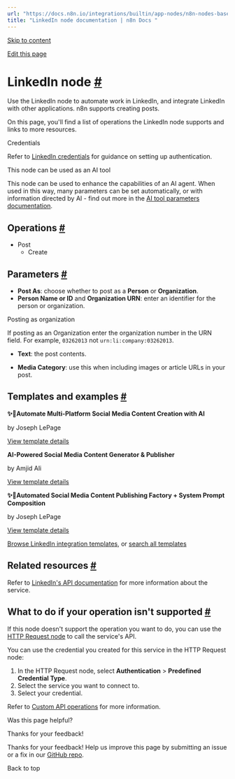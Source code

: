 ```yaml
---
url: "https://docs.n8n.io/integrations/builtin/app-nodes/n8n-nodes-base.linkedin/"
title: "LinkedIn node documentation | n8n Docs "
---
```


[Skip to content](https://docs.n8n.io/integrations/builtin/app-nodes/n8n-nodes-base.linkedin/#linkedin-node)

[Edit this page](https://github.com/n8n-io/n8n-docs/edit/main/docs/integrations/builtin/app-nodes/n8n-nodes-base.linkedin.md "Edit this page")

# LinkedIn node [\#](https://docs.n8n.io/integrations/builtin/app-nodes/n8n-nodes-base.linkedin/\#linkedin-node "Permanent link")

Use the LinkedIn node to automate work in LinkedIn, and integrate LinkedIn with other applications. n8n supports creating posts.

On this page, you'll find a list of operations the LinkedIn node supports and links to more resources.

Credentials

Refer to [LinkedIn credentials](https://docs.n8n.io/integrations/builtin/credentials/linkedin/) for guidance on setting up authentication.

This node can be used as an AI tool

This node can be used to enhance the capabilities of an AI agent. When used in this way, many parameters can be set automatically, or with information directed by AI - find out more in the [AI tool parameters documentation](https://docs.n8n.io/advanced-ai/examples/using-the-fromai-function/).

## Operations [\#](https://docs.n8n.io/integrations/builtin/app-nodes/n8n-nodes-base.linkedin/\#operations "Permanent link")

- Post
  - Create

## Parameters [\#](https://docs.n8n.io/integrations/builtin/app-nodes/n8n-nodes-base.linkedin/\#parameters "Permanent link")

- **Post As**: choose whether to post as a **Person** or **Organization**.
- **Person Name or ID** and **Organization URN**: enter an identifier for the person or organization.



Posting as organization



If posting as an Organization enter the organization number in the URN field. For example, `03262013` not `urn:li:company:03262013`.

- **Text**: the post contents.

- **Media Category**: use this when including images or article URLs in your post.

## Templates and examples [\#](https://docs.n8n.io/integrations/builtin/app-nodes/n8n-nodes-base.linkedin/\#templates-and-examples "Permanent link")

**✨🤖Automate Multi-Platform Social Media Content Creation with AI**

by Joseph LePage

[View template details](https://n8n.io/workflows/3066-automate-multi-platform-social-media-content-creation-with-ai/)

**AI-Powered Social Media Content Generator & Publisher**

by Amjid Ali

[View template details](https://n8n.io/workflows/2950-ai-powered-social-media-content-generator-and-publisher/)

**✨🩷Automated Social Media Content Publishing Factory + System Prompt Composition**

by Joseph LePage

[View template details](https://n8n.io/workflows/3135-automated-social-media-content-publishing-factory-system-prompt-composition/)

[Browse LinkedIn integration templates](https://n8n.io/integrations/linkedin/), or [search all templates](https://n8n.io/workflows/)

## Related resources [\#](https://docs.n8n.io/integrations/builtin/app-nodes/n8n-nodes-base.linkedin/\#related-resources "Permanent link")

Refer to [LinkedIn's API documentation](https://learn.microsoft.com/en-us/linkedin/) for more information about the service.

## What to do if your operation isn't supported [\#](https://docs.n8n.io/integrations/builtin/app-nodes/n8n-nodes-base.linkedin/\#what-to-do-if-your-operation-isnt-supported "Permanent link")

If this node doesn't support the operation you want to do, you can use the [HTTP Request node](https://docs.n8n.io/integrations/builtin/core-nodes/n8n-nodes-base.httprequest/) to call the service's API.

You can use the credential you created for this service in the HTTP Request node:

1. In the HTTP Request node, select **Authentication** \> **Predefined Credential Type**.
2. Select the service you want to connect to.
3. Select your credential.

Refer to [Custom API operations](https://docs.n8n.io/integrations/custom-operations/) for more information.

Was this page helpful?






Thanks for your feedback!






Thanks for your feedback! Help us improve this page by submitting an issue or a fix in our [GitHub repo](https://github.com/n8n-io/n8n-docs).


Back to top